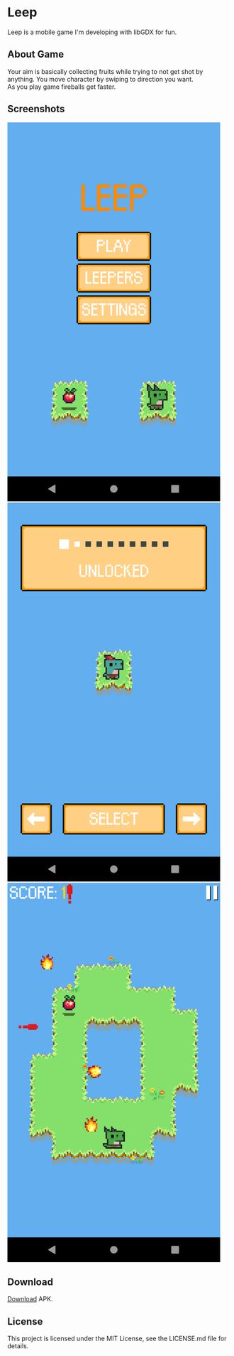 # Leep
Leep is a mobile game I'm developing with libGDX for fun.

## About Game
Your aim is basically collecting fruits while trying to not get shot by anything. You move character by swiping to direction you want.<br>
As you play game fireballs get faster.

## Screenshots
<p float="left">
	<img src="screenshots/main-menu.png" width="480"/>
	<img src="screenshots/char-selection.png" width="480"/> 
	<img src="screenshots/game-state.png" width="480"/>
</p>

## Download
[Download](https://www.dropbox.com/s/0s6yn88z5d9tnu8/leep-release.apk?dl=0) APK.

## License
This project is licensed under the MIT License, see the LICENSE.md file for details.